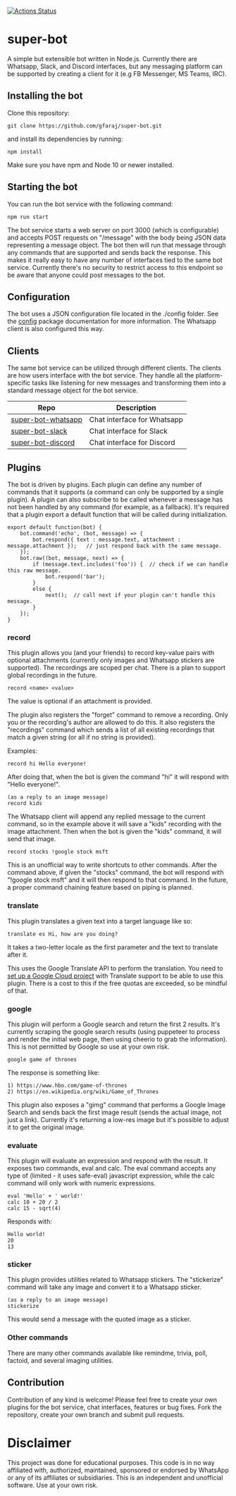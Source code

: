 [![Actions Status](https://github.com/gfaraj/super-bot/workflows/Node%20CI/badge.svg)](https://github.com/gfaraj/super-bot/actions)


# super-bot
A simple but extensible bot written in Node.js. Currently there are Whatsapp, Slack, and Discord interfaces, but any messaging platform can be supported by creating a client for it (e.g FB Messenger, MS Teams, IRC).

## Installing the bot

Clone this repository:

```
git clone https://github.com/gfaraj/super-bot.git
```

and install its dependencies by running:

```
npm install
```

Make sure you have npm and Node 10 or newer installed.

## Starting the bot

You can run the bot service with the following command:

```
npm run start
```

The bot service starts a web server on port 3000 (which is configurable) and accepts POST requests on "/message" with the body being JSON data representing a message object. The bot then will run that message through any commands that are supported and sends back the response. This makes it really easy to have any number of interfaces tied to the same bot service. Currently there's no security to restrict access to this endpoint so be aware that anyone could post messages to the bot.

## Configuration

The bot uses a JSON configuration file located in the ./config folder. See the [config](https://docs.npmjs.com/cli/config) package documentation for more information. The Whatsapp client is also configured this way.

## Clients

The same bot service can be utilized through different clients. The clients are how users interface with the bot service. They handle all the platform-specific tasks like listening for new messages and transforming them into a standard message object for the bot service.

| Repo | Description
|--- |---
| [super-bot-whatsapp](https://github.com/gfaraj/super-bot-whatsapp) | Chat interface for Whatsapp
| [super-bot-slack](https://github.com/gfaraj/super-bot-slack) | Chat interface for Slack
| [super-bot-discord](https://github.com/gfaraj/super-bot-discord) | Chat interface for Discord

## Plugins

The bot is driven by plugins. Each plugin can define any number of commands that it supports (a command can only be supported by a single plugin). A plugin can also subscribe to be called whenever a message has not been handled by any command (for example, as a fallback). It's required that a plugin export a default function that will be called during initialization.

```
export default function(bot) {
    bot.command('echo', (bot, message) => {
        bot.respond({ text : message.text, attachment : message.attachment });   // just respond back with the same message.
    });
    bot.raw((bot, message, next) => {
        if (message.text.includes('foo')) {  // check if we can handle this raw message.
            bot.respond('bar');
        }
        else {
            next();  // call next if your plugin can't handle this message.
        }
    });
}
```

### record

This plugin allows you (and your friends) to record key-value pairs with optional attachments (currently only images and Whatsapp stickers are supported). The recordings are scoped per chat. There is a plan to support global recordings in the future.

```
record <name> <value>
```

The value is optional if an attachment is provided.

The plugin also registers the "forget" command to remove a recording. Only you or the recording's author are allowed to do this. It also registers the "recordings" command which sends a list of all existing recordings that match a given string (or all if no string is provided).

Examples:
```
record hi Hello everyone!
```
After doing that, when the bot is given the command "hi" it will respond with "Hello everyone!".
```
(as a reply to an image message)
record kids
```
The Whatsapp client will append any replied message to the current command, so in the example above it will save a "kids" recording with the image attachment. Then when the bot is given the "kids" command, it will send that image.

```
record stocks !google stock msft
```
This is an unofficial way to write shortcuts to other commands. After the command above, if given the "stocks" command, the bot will respond with "!google stock msft" and it will then respond to that command. In the future, a proper command chaining feature based on piping is planned.

### translate

This plugin translates a given text into a target language like so:

```
translate es Hi, how are you doing?
```
It takes a two-letter locale as the first parameter and the text to translate after it.

This uses the Google Translate API to perform the translation. You need to [set up a Google Cloud project](https://cloud.google.com/translate/docs/quickstart-client-libraries#client-libraries-usage-nodejs) with Translate support to be able to use this plugin. There is a cost to this if the free quotas are exceeded, so be mindful of that.

### google

This plugin will perform a Google search and return the first 2 results. It's currently scraping the google search results (using puppeteer to process and render the initial web page, then using cheerio to grab the information). This is not permitted by Google so use at your own risk. 
```
google game of thrones
```
The response is something like:
```
1) https://www.hbo.com/game-of-thrones
2) https://en.wikipedia.org/wiki/Game_of_Thrones
```

This plugin also exposes a "gimg" command that performs a Google Image Search and sends back the first image result (sends the actual image, not just a link). Currently it's returning a low-res image but it's possible to adjust it to get the original image.

### evaluate

This plugin will evaluate an expression and respond with the result. It exposes two commands, eval and calc. The eval command accepts any type of (limited - it uses safe-eval) javascript expression, while the calc command will only work with numeric expressions.

```
eval 'Hello' + ' world!'
calc 10 + 20 / 2
calc 15 - sqrt(4)
```
Responds with:
```
Hello world!
20
13
```

### sticker

This plugin provides utilities related to Whatsapp stickers. The "stickerize" command will take any image and convert it to a Whatsapp sticker.

```
(as a reply to an image message)
stickerize
```
This would send a message with the quoted image as a sticker.

### Other commands

There are many other commands available like remindme, trivia, poll, factoid, and several imaging utilities.

## Contribution

Contribution of any kind is welcome! Please feel free to create your own plugins for the bot service, chat interfaces, features or bug fixes. Fork the repository, create your own branch and submit pull requests.

# Disclaimer

This project was done for educational purposes. This code is in no way affiliated with, authorized, maintained, sponsored or endorsed by WhatsApp or any of its affiliates or subsidiaries. This is an independent and unofficial software. Use at your own risk.
